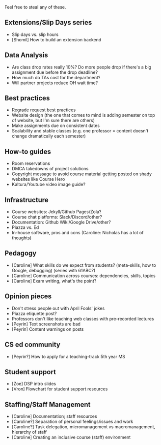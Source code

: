 Feel free to steal any of these.

## Extensions/Slip Days series

- Slip days vs. slip hours
- [Shomil] How to build an extension backend

## Data Analysis

- Are class drop rates really 10%? Do more people drop if there's a big assignment due before the drop deadline?
- How much do TAs cost for the department?
- Will partner projects reduce OH wait time?

## Best practices

- Regrade request best practices
- Website design (the one that comes to mind is adding semester on top of website, but I'm sure there are others)
- Make assignments due on consistent dates
- Scalability and stable classes (e.g. one professor = content doesn't change dramatically each semester)

## How-to guides

- Room reservations
- DMCA takedowns of project solutions
- Copyright message to avoid course material getting posted on shady websites like Course Hero
- Kaltura/Youtube video image guide?

## Infrastructure

- Course websites: Jekyll/Github Pages/Zola?
- Course chat platforms: Slack/Discord/other?
- Documentation: Github Wiki/Google Drive/other?
- Piazza vs. Ed
- In-house software, pros and cons (Caroline: Nicholas has a lot of thoughts)

## Pedagogy

- [Caroline] What skills do we expect from students? (meta-skills, how to Google, debugging) (series with 61ABC?)
- [Caroline] Communication across courses: dependencies, skills, topics
- [Caroline] Exam writing, what's the point?

## Opinion pieces

- Don't stress people out with April Fools' jokes
- Piazza etiquette post?
- Professors don't like teaching web classes with pre-recorded lectures
- [Peyrin] Text screenshots are bad
- [Peyrin] Content warnings on posts

## CS ed community

- [Peyrin?] How to apply for a teaching-track 5th year MS

## Student support

- [Zoe] DSP intro slides
- [Vron] Flowchart for student support resources

## Staffing/Staff Management

- [Caroline] Documentation; staff resources
- [Caroline?] Separation of personal feelings/issues and work
- [Caroline?] Task delegation, micromanagement vs macromanagement, hierarchy of staff
- [Caroline] Creating an inclusive course (staff) environment
